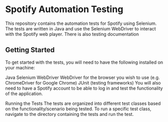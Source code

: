 <h1>Spotify Automation Testing</h1>
This repository contains the automation tests for Spotify using Selenium. The tests are written in Java and use the Selenium WebDriver to interact with the Spotify web player.
There is also testing documentation

<h2>Getting Started</h2>
To get started with the tests, you will need to have the following installed on your machine:

Java
Selenium WebDriver
WebDriver for the browser you wish to use (e.g. ChromeDriver for Google Chrome)
JUnit (testing frameworks)
You will also need to have a Spotify account to be able to log in and test the functionality of the application.

Running the Tests
The tests are organized into different test classes based on the functionality/scenario being tested. To run a specific test class, navigate to the directory containing the tests and run the test.
